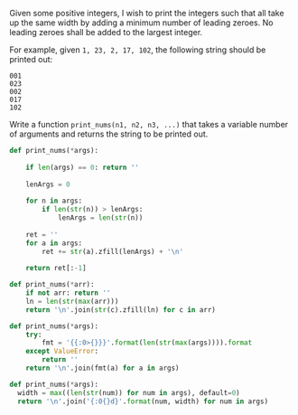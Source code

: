 Given some positive integers, I wish to print the integers such that all take up the same width by adding a minimum number of leading zeroes. No leading zeroes shall be added to the largest integer.

For example, given ```1, 23, 2, 17, 102```, the following string should be printed out:

    001
    023
    002
    017
    102
Write a function ```print_nums(n1, n2, n3, ...)``` that takes a variable number of arguments and returns the string to be printed out.

```py
def print_nums(*args):
    
    if len(args) == 0: return ''
    
    lenArgs = 0
    
    for n in args:
        if len(str(n)) > lenArgs:
            lenArgs = len(str(n))
            
    ret = ''
    for a in args:
        ret += str(a).zfill(lenArgs) + '\n'
            
    return ret[:-1]
```
```py
def print_nums(*arr):
    if not arr: return ''
    ln = len(str(max(arr)))
    return '\n'.join(str(c).zfill(ln) for c in arr)
```
```py
def print_nums(*args):
    try:
        fmt = '{{:0>{}}}'.format(len(str(max(args)))).format
    except ValueError:
        return ''
    return '\n'.join(fmt(a) for a in args)
```
```py
def print_nums(*args):
  width = max((len(str(num)) for num in args), default=0)
  return '\n'.join('{:0{}d}'.format(num, width) for num in args)
```
